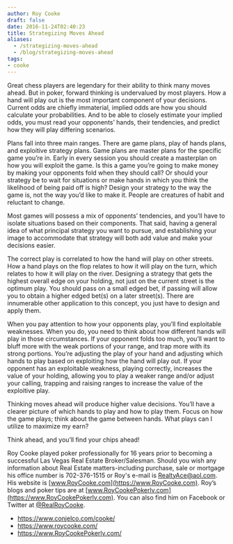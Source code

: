 ```yaml
---
author: Roy Cooke
draft: false
date: 2016-11-24T02:40:23
title: Strategizing Moves Ahead
aliases:
  - /strategizing-moves-ahead
  - /blog/strategizing-moves-ahead
tags:
- cooke
---
```


Great chess players are legendary for their ability to think
many moves ahead. But in poker, forward thinking is undervalued by most
players. How a hand will play out is the most important component of your
decisions. Current odds are chiefly immaterial, implied odds are how you should
calculate your probabilities. And to be able to closely estimate your implied
odds, you must read your opponents&rsquo; hands, their tendencies, and predict how
they will play differing scenarios. 
 
Plans fall into three main ranges. There are game plans, play
of hands plans, and exploitive strategy plans. Game plans are master plans for the specific
game you&rsquo;re in. Early in every session you should create a masterplan on how
you will exploit the game. Is this a game you&rsquo;re going to make money by making
your opponents fold when they should call? Or should your strategy be to wait
for situations or make hands in which you think the likelihood of being paid
off is high? Design your strategy to the way the game is, not the way you&rsquo;d
like to make it. People are creatures of habit and reluctant to change. 
 
Most games will possess a mix of opponents&rsquo; tendencies, and
you&rsquo;ll have to isolate situations based on their components. That said, having
a general idea of what principal strategy you want to pursue, and establishing your
image to accommodate that strategy will both add value and make your decisions
easier. 
 
The correct play is correlated to how the hand will play on
other streets. How a hand plays on the flop relates to how it will play on the
turn, which relates to how it will play on the river. Designing a strategy that
gets the highest overall edge on your holding, not just on the current street
is the optimum play. You should pass on
a small edged bet, if passing will allow you to obtain a higher edged bet(s) on
a later street(s). There are innumerable other application to this concept, you
just have to design and apply them. 
 
When you pay attention to how your opponents play, you&rsquo;ll
find exploitable weaknesses. When you do, you need to think about how different
hands will play in those circumstances. If your opponent folds too much, you&rsquo;ll
want to bluff more with the weak portions of your range, and trap more with its
strong portions. You&rsquo;re adjusting the play of your hand and adjusting which
hands to play based on exploiting how the hand will play out. If your opponent
has an exploitable weakness, playing correctly, 
increases the value of your holding, allowing you to play a weaker range
and/or adjust your calling, trapping and raising ranges to increase the value
of the exploitive play. 
 
Thinking moves ahead will produce higher value decisions.
You&rsquo;ll have a clearer picture of which hands to play and how to play them.
Focus on how the game plays; think about the game between hands. What plays can
I utilize to maximize my earn? 
 
Think ahead, and you&rsquo;ll find your chips ahead! 

Roy Cooke
played poker professionally for 16 years prior to becoming a successful Las
Vegas Real Estate Broker/Salesman. Should you wish any information about Real
Estate matters-including purchase, sale or mortgage his office number is
702-376-1515 or Roy's e-mail is RealtyAce@aol.com. His website is
[www.RoyCooke.com](https://www.RoyCooke.com). Roy&rsquo;s blogs and
poker tips are at [www.RoyCookePokerlv.com](https://www.RoyCookePokerlv.com).
You can also find him on Facebook or Twitter at
[@RealRoyCooke](https://x.com/RealRoyCooke).

* https://www.conjelco.com/cooke/
* https://www.roycooke.com/
* https://www.RoyCookePokerlv.com/
